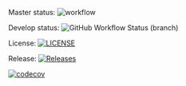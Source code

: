 Master status: ![workflow](https://github.com/jbou-nahra/sem/actions/workflows/main.yml/badge.svg)

Develop status: ![GitHub Workflow Status (branch)](https://img.shields.io/github/actions/workflow/status/jbou-nahra/sem/main.yml)

License: [![LICENSE](https://img.shields.io/github/license/jbou-nahra/sem.svg?style=flat-square)](https://github.com/jbou-nahra/sem/blob/master/LICENSE)

Release: [![Releases](https://img.shields.io/github/release/jbou-nahra/sem/all.svg?style=flat-square)](https://github.com/jbou-nahra/sem/releases)

[![codecov](https://codecov.io/gh/jbou-nahra/sem/branch/master/graph/badge.svg?token=UNW8B6UMMX)](https://codecov.io/gh/jbou-nahra/sem)